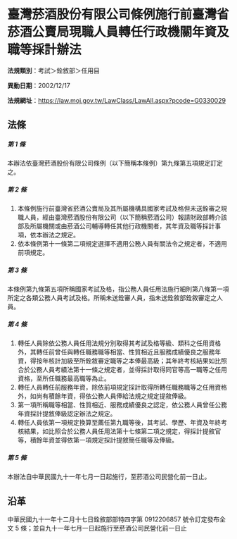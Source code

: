 # 臺灣菸酒股份有限公司條例施行前臺灣省菸酒公賣局現職人員轉任行政機關年資及職等採計辦法


**法規類別**：考試＞銓敘部＞任用目

**異動日期**：2002/12/17  

**法規網址**：https://law.moj.gov.tw/LawClass/LawAll.aspx?pcode=G0330029



## 法條
##### 第 1 條
本辦法依臺灣菸酒股份有限公司條例（以下簡稱本條例）第九條第五項規定訂定之。

##### 第 2 條
1. 本條例施行前臺灣省菸酒公賣局及其所屬機構具國家考試及格但未送銓審之現職人員，經由臺灣菸酒股份有限公司（以下簡稱菸酒公司）報請財政部轉介該部及所屬機關或由菸酒公司輔導轉任其他行政機關者，其年資及職等採計事項，依本辦法之規定。
1. 依本條例第十一條第二項規定選擇不適用公務人員有關法令之規定者，不適用前項規定。

##### 第 3 條
本條例第九條第五項所稱國家考試及格，指公務人員任用法施行細則第八條第一項所定之各類公務人員考試及格。所稱未送銓審人員，指未送銓敘部銓敘審定之人員。

##### 第 4 條
1. 轉任人員除依公務人員任用法規分別取得其考試及格等級、類科之任用資格外，其轉任前曾任與轉任職務職等相當、性質相近且服務成績優良之服務年資，得按年核計加級至所銓敘審定職等之本俸最高級；其年終考核結果如比照合於公務人員考績法第十一條之規定者，並得採計取得同官等高一職等之任用資格，至所任職務最高職等為止。
1. 轉任人員轉任前服務年資，除依前項規定採計取得所轉任職務職等之任用資格外，如尚有積餘年資，得依公務人員俸給法規之規定提敘俸級。
1. 第一項所稱職等相當、性質相近、服務成績優良之認定，依公務人員曾任公務年資採計提敘俸級認定辦法之規定。
1. 轉任人員依第一項規定換算至薦任第九職等後，其考試、學歷、年資及年終考核結果，如比照合於公務人員任用法第十七條第二項之規定，得採計提敘官等，積餘年資並得依第一項規定採計提敘簡任職等及俸級。

##### 第 5 條
本辦法自中華民國九十一年七月一日起施行，至菸酒公司民營化前一日止。

## 沿革
中華民國九十一年十二月十七日銓敘部部特四字第 0912206857 號令訂定發布全文 5  條；並自九十一年七月一日起施行至菸酒公司民營化前一日止

